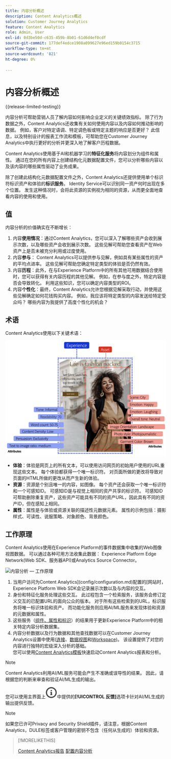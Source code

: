 ```yaml
---
title: 内容分析概述
description: Content Analytics概述
solution: Customer Journey Analytics
feature: Content Analytics
role: Admin, User
exl-id: 0d3be50d-c635-459b-8b01-61d6d4ef0cdf
source-git-commit: 177def4edce1908a099627e96ed159b0154c3715
workflow-type: tm+mt
source-wordcount: '821'
ht-degree: 0%

---
```


# 内容分析概述

{{release-limited-testing}}

内容分析可帮助营销人员了解内容如何影响企业定义的关键绩效指标。 除了行为数据之外，Content Analytics还收集有关如何使用内容以及内容如何推动影响的数据。 例如，客户对特定语调、特定调色板或特定主题的响应是否更好？ 此信息，以及特别设计的报表工作流和模板，可帮助您在Customer Journey Analytics中执行更好的分析并更深入地了解客户历程数据。

Content Analytics使用基于AI和机器学习的&#x200B;**特征化服务**&#x200B;将内容划分为组件和属性。 通过在您的所有内容上创建结构化元数据配置文件，您可以分析哪些内容以及该内容的哪些属性驱动了业务成果。

除了创建此结构化元数据配置文件之外，Content Analytics还提供使用单个标识符标识资产和体验的&#x200B;**标识服务**。 Identity Service可以识别同一资产何时出现在多个位置。 发生这种情况时，会将此资源的实例视为相同的资源，从而更全面地查看内容的使用和使用。

## 值

内容分析的价值确实在不断增长：

1. 内容&#x200B;**使用情况**：通过Content Analytics，您可以深入了解哪些资产会收到展示次数，以及哪些资产会收到展示次数。 这些见解可帮助您查看资产在Web资产上是否未被充分利用或过度使用。
1. 内容&#x200B;**参与**： Content Analytics可以提供参与见解，例如具有某些属性的资产的平均点进率。 这些见解可帮助您确定特定类型的体验是否仍然有效。
1. 内容&#x200B;**历程**：此外，在与Experience Platform中的所有其他可用数据结合使用时，您可以获得有关内容历程的其他见解。 例如，在参与度之外，特定内容是否会导致转化。 利用这些知识，您可以确定内容类型的ROI。
1. 内容&#x200B;**个性化**：最终，Content Analytics允许您根据见解采取行动，并使用这些见解确定如何花钱购买内容。 例如，我应该将特定类型的内容发送给特定受众吗？ 哪些内容为我提供了高度个性化的机会？

## 术语

Content Analytics使用以下关键术语：

![Assets和体验](/help/content-analytics/assets/content-analytics-experience-asset.png)

* **体验**：体验是网页上的所有文本，可以使用访问网页的初始用户使用的URL重现这些文本。 每个体验都获得一个唯一标识符。 对页面所做的更改将导致对页面的HTML所做的更改从而产生新的体验。
* **资源**：资源是个别且唯一的内容，如图像。 每个资产还会获取一个唯一标识符和一个可感知ID。 可感知ID是与视觉上相同的资产共享的标识符。 可感知ID可帮助删除重复资产，这些资产可能具有不同的资产URL，因此具有不同的资产ID，但在感知上相同。
* **属性**：属性是与体验或资源关联的描述性元数据元素。 属性的示例包括：摄影样式、可读性、说服策略、对象颜色、背景颜色。

## 工作原理

Content Analytics使用在Experience Platform的事件数据集中收集的Web图像视图数据。 可以通过各种可用方法收集此数据： Experience Platform Edge Network(Web SDK、服务器API)或Analytics Source Connector。

![内容分析 — 工作原理](assets/aca-overview.gif)


1. 当用户访问为Content Analytics](config/configuration.md)配置的[网站时，Experience Platform Web SDK会记录展示次数以及与内容的交互。
1. 身份和特征化服务处理这些交互。 此过程包含一个检索服务，该服务会修订定义交互的已配置URL的面向公众的版本。 对于所有这些检索到的URL，标识服务将唯一标识体验和资产。 而功能化服务则应用AI/ML服务来发现体验和资源的元数据和属性。
1. 这些服务（[组件、属性和标识](/help/content-analytics/report/components.md)）的结果用于更新Experience Platform中的相关特定内容分析数据集。
1. 内容分析数据以及行为数据和其他查找数据可以在Customer Journey Analytics设置中使用([连接](/help/connections/overview.md)、[数据视图](/help/data-views/data-views.md)和[Workspace](/help/analysis-workspace/home.md))。 该设置提供了对您的内容进行独特的宏级深入分析的基础。 <br/>您可以使用[Content Analytics模板](/help/content-analytics/report/report.md#template)快速启动Content Analytics报表和分析。

>[!NOTE]
>
>Content Analytics利用AI/ML服务可能会产生不准确或误导性的结果。 因此，请根据您的判断来审查和验证AI/ML生成的输出。
>
>您可以使用主界面上![InfoOutline](/help/assets/icons/InfoOutline.svg)中提供的&#x200B;**[!UICONTROL 反馈]**&#x200B;选项卡针对AI/ML生成的输出提供反馈。
>

>[!NOTE]
>
>如果您已许可Privacy and Security Shield插件，请注意，根据Content Analytics，DULE标签或客户管理的密钥不包含（任何从生成的）体验和资源。
>


>[!MORELIKETHIS]
>
>[Content Analytics报告](report/report.md)
>[配置内容分析](config/configuration.md)
>
